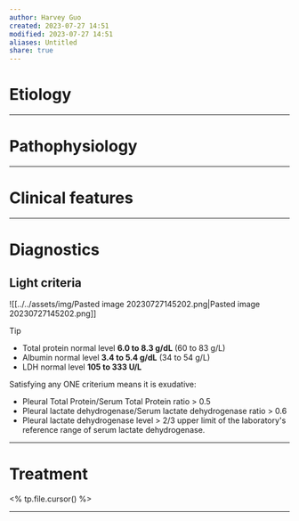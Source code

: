 ```yaml
---
author: Harvey Guo
created: 2023-07-27 14:51
modified: 2023-07-27 14:51
aliases: Untitled
share: true
---
```


# Etiology


---
# Pathophysiology


---
# Clinical features


---
# Diagnostics
## Light criteria
![[../../assets/img/Pasted image 20230727145202.png|Pasted image 20230727145202.png]]
>[!tip] 
>- Total protein normal level **6.0 to 8.3 g/dL** (60 to 83 g/L)
>- Albumin normal level **3.4 to 5.4 g/dL** (34 to 54 g/L)
>- LDH normal level **105 to 333 U/L**

Satisfying any ONE criterium means it is exudative:
- Pleural Total Protein/Serum Total Protein ratio > 0.5
- Pleural lactate dehydrogenase/Serum lactate dehydrogenase ratio > 0.6
- Pleural lactate dehydrogenase level > 2/3 upper limit of the laboratory's reference range of serum lactate dehydrogenase.

---
# Treatment
<% tp.file.cursor() %>

---

